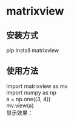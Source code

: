 # matrixview  
## 安装方式  
pip install matrixview  
## 使用方法  
import matrixview as mv  
import numpy as np  
a = np.one((3, 4))  
mv.view(a)  
显示效果：  
